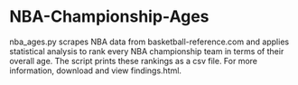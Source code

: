 NBA-Championship-Ages
=====================
nba_ages.py scrapes NBA data from basketball-reference.com and applies statistical analysis to rank every NBA championship team in terms of their overall age. The script prints these rankings as a csv file. For more information, download and view findings.html.
